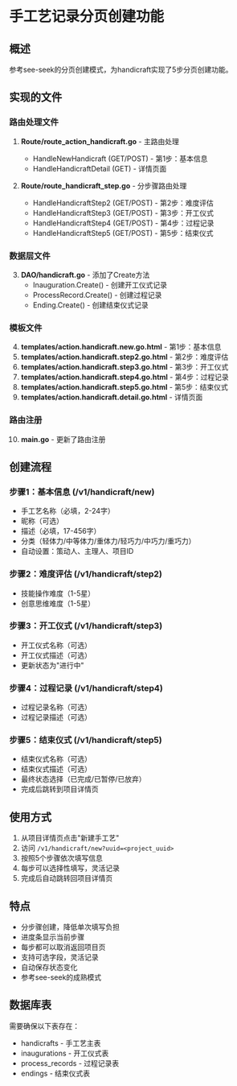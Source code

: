 # 手工艺记录分页创建功能

## 概述
参考see-seek的分页创建模式，为handicraft实现了5步分页创建功能。

## 实现的文件

### 路由处理文件
1. **Route/route_action_handicraft.go** - 主路由处理
   - HandleNewHandicraft (GET/POST) - 第1步：基本信息
   - HandleHandicraftDetail (GET) - 详情页面

2. **Route/route_handicraft_step.go** - 分步骤路由处理
   - HandleHandicraftStep2 (GET/POST) - 第2步：难度评估
   - HandleHandicraftStep3 (GET/POST) - 第3步：开工仪式
   - HandleHandicraftStep4 (GET/POST) - 第4步：过程记录
   - HandleHandicraftStep5 (GET/POST) - 第5步：结束仪式

### 数据层文件
3. **DAO/handicraft.go** - 添加了Create方法
   - Inauguration.Create() - 创建开工仪式记录
   - ProcessRecord.Create() - 创建过程记录
   - Ending.Create() - 创建结束仪式记录

### 模板文件
4. **templates/action.handicraft.new.go.html** - 第1步：基本信息
5. **templates/action.handicraft.step2.go.html** - 第2步：难度评估
6. **templates/action.handicraft.step3.go.html** - 第3步：开工仪式
7. **templates/action.handicraft.step4.go.html** - 第4步：过程记录
8. **templates/action.handicraft.step5.go.html** - 第5步：结束仪式
9. **templates/action.handicraft.detail.go.html** - 详情页面

### 路由注册
10. **main.go** - 更新了路由注册

## 创建流程

### 步骤1：基本信息 (/v1/handicraft/new)
- 手工艺名称（必填，2-24字）
- 昵称（可选）
- 描述（必填，17-456字）
- 分类（轻体力/中等体力/重体力/轻巧力/中巧力/重巧力）
- 自动设置：策动人、主理人、项目ID

### 步骤2：难度评估 (/v1/handicraft/step2)
- 技能操作难度（1-5星）
- 创意思维难度（1-5星）

### 步骤3：开工仪式 (/v1/handicraft/step3)
- 开工仪式名称（可选）
- 开工仪式描述（可选）
- 更新状态为"进行中"

### 步骤4：过程记录 (/v1/handicraft/step4)
- 过程记录名称（可选）
- 过程记录描述（可选）

### 步骤5：结束仪式 (/v1/handicraft/step5)
- 结束仪式名称（可选）
- 结束仪式描述（可选）
- 最终状态选择（已完成/已暂停/已放弃）
- 完成后跳转到项目详情页

## 使用方式

1. 从项目详情页点击"新建手工艺"
2. 访问 `/v1/handicraft/new?uuid=<project_uuid>`
3. 按照5个步骤依次填写信息
4. 每步可以选择性填写，灵活记录
5. 完成后自动跳转回项目详情页

## 特点

- 分步骤创建，降低单次填写负担
- 进度条显示当前步骤
- 每步都可以取消返回项目页
- 支持可选字段，灵活记录
- 自动保存状态变化
- 参考see-seek的成熟模式

## 数据库表

需要确保以下表存在：
- handicrafts - 手工艺主表
- inaugurations - 开工仪式表
- process_records - 过程记录表
- endings - 结束仪式表
